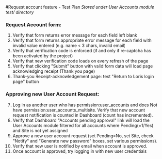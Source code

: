 #Request account feature - Test Plan 
*Stored under User Accounts module test/ directory*
 
### Request Account form: 
1. Verify that form returns error message for each field left blank
2. Verify that form returns appropriate error message for each field with invalid value entered (e.g. name < 3 chars, invalid email)
3. Verify that verification code is enforced (if and only if re-captcha has been activated by the project)
4. Verify that new verification code loads on every refresh of the page
5. Verify that clicking "Submit" button with valid form data will load page acknowledging receipt (Thank you page)
6. Thank-you Receipt-acknowledgement page:  test "Return to Loris login page" button
	
### Approving new User Account Request:
7. Log in as another user who has permission:user_accounts and does Not have permission:user_accounts_multisite.  Verify that new account request notification is counted in Dashboard (count has incremented).
8. Verify that Dashboard "Accounts pending approval" link will load the User Accounts module filtered for all accounts where Pending(=1/Yes) and Site is not yet assigned
9. Approve a new user account request (set Pending=No, set Site, check "Notify" and "Generate new password" boxes, set various permissions).  
10. Verify that new user is notified by email when account is approved.
11. Once account is approved, try logging in with new user credentials
